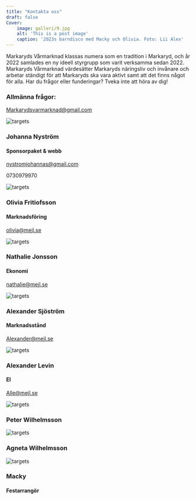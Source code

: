 ```yaml
---
title: "Kontakta oss"
draft: false
Cover:
    image: galleri/9.jpg
    alt: 'This is a post image' 
    caption: '2023s barndisco med Macky och Olivia. Foto: Lii Alex'
---
```


Markaryds Vårmarknad klassas numera som en tradition i Markaryd, och år 2022 samlades en ny ideell styrgrupp som varit verksamma sedan 2022. Markaryds Vårmarknad värdesätter Markaryds näringsliv och invånare och arbetar ständigt för att Markaryds ska vara aktivt samt att det finns något för alla. Har du frågor eller funderingar? Tveka inte att höra av dig! 

### Allmänna frågor: 
Markarydsvarmarknad@gmail.com

 


![targets](/apa.svg)
### Johanna Nyström
#### Sponsorpaket & webb
nystromjohannas@gmail.com


0730979970




![targets](/apa.svg)
### Olivia Fritiofsson 
#### Marknadsföring
olivia@mejl.se





![targets](/apa.svg)
### Nathalie Jonsson
#### Ekonomi
nathalie@mejl.se




![targets](/apa.svg)
### Alexander Sjöström
#### Marknadsstånd
Alexander@mejl.se



![targets](/apa.svg)
### Alexander Levin
#### El 
Alle@mejl.se



![targets](/apa.svg)
### Peter Wilhelmsson



![targets](/apa.svg)
### Agneta Wilhelmsson





![targets](/galleri/macky.jpg)
### Macky
#### Festarrangör

